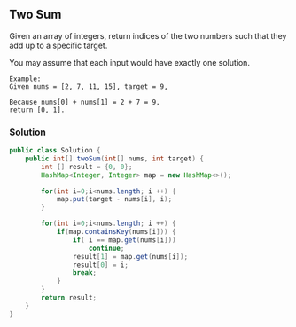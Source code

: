 ## Two Sum

Given an array of integers, return indices of the two numbers such that they add up to a specific target.

You may assume that each input would have exactly one solution.
```
Example:
Given nums = [2, 7, 11, 15], target = 9,

Because nums[0] + nums[1] = 2 + 7 = 9,
return [0, 1].
```

### Solution

```java
public class Solution {
    public int[] twoSum(int[] nums, int target) {
        int [] result = {0, 0};
        HashMap<Integer, Integer> map = new HashMap<>();

        for(int i=0;i<nums.length; i ++) {
            map.put(target - nums[i], i);
        }

        for(int i=0;i<nums.length; i ++) {
            if(map.containsKey(nums[i])) {
                if( i == map.get(nums[i]))
                    continue;
                result[1] = map.get(nums[i]);
                result[0] = i;
                break;
            }
        }
        return result;
    }
}
```
